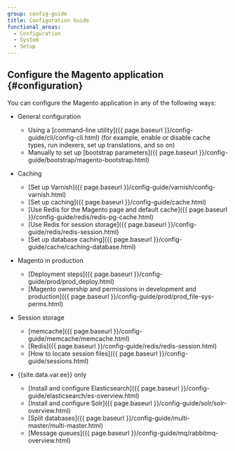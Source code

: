 ```yaml
---
group: config-guide
title: Configuration Guide
functional_areas:
  - Configuration
  - System
  - Setup
---
```


## Configure the Magento application {#configuration}

You can configure the Magento application in any of the following ways:

*	General configuration

	*  	Using a [command-line utility]({{ page.baseurl }}/config-guide/cli/config-cli.html) (for example, enable or disable cache types, run indexers, set up translations, and so on)
	*  	Manually to set up [bootstrap parameters]({{ page.baseurl }}/config-guide/bootstrap/magento-bootstrap.html)

*	Caching

	*	[Set up Varnish]({{ page.baseurl }}/config-guide/varnish/config-varnish.html)
	*   [Set up caching]({{ page.baseurl }}/config-guide/cache.html)
	*	[Use Redis for the Magento page and default cache]({{ page.baseurl }}/config-guide/redis/redis-pg-cache.html)
	*	[Use Redis for session storage]({{ page.baseurl }}/config-guide/redis/redis-session.html)
	*	[Set up database caching]({{ page.baseurl }}/config-guide/cache/caching-database.html)

*	Magento in production

	*	[Deployment steps]({{ page.baseurl }}/config-guide/prod/prod_deploy.html)
	*	[Magento ownership and permissions in development and production]({{ page.baseurl }}/config-guide/prod/prod_file-sys-perms.html)

*	Session storage
	*	[memcache]({{ page.baseurl }}/config-guide/memcache/memcache.html)
	*	[Redis]({{ page.baseurl }}/config-guide/redis/redis-session.html)
	*	[How to locate session files]({{ page.baseurl }}/config-guide/sessions.html)

*	{{site.data.var.ee}} only

	*	[Install and configure Elasticsearch]({{ page.baseurl }}/config-guide/elasticsearch/es-overview.html)
	*	[Install and configure Solr]({{ page.baseurl }}/config-guide/solr/solr-overview.html)
	*	[Split databases]({{ page.baseurl }}/config-guide/multi-master/multi-master.html)
	*	[Message queues]({{ page.baseurl }}/config-guide/mq/rabbitmq-overview.html)
